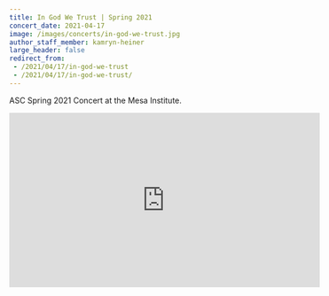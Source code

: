 ```yaml
---
title: In God We Trust | Spring 2021
concert_date: 2021-04-17
image: /images/concerts/in-god-we-trust.jpg
author_staff_member: kamryn-heiner
large_header: false
redirect_from:
 - /2021/04/17/in-god-we-trust
 - /2021/04/17/in-god-we-trust/
---
```


ASC Spring 2021 Concert at the Mesa Institute.

<iframe width="560" height="315" src="https://www.youtube.com/embed/owaxy6tYpkg" title="YouTube video player" frameborder="0" allow="accelerometer; autoplay; clipboard-write; encrypted-media; gyroscope; picture-in-picture; web-share" allowfullscreen></iframe>